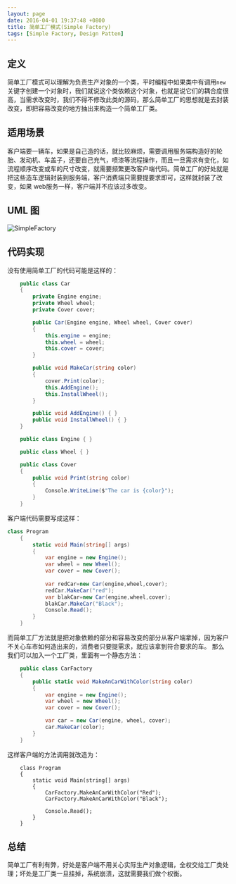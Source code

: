 ```yaml
---
layout: page
date: 2016-04-01 19:37:48 +0800 
title: 简单工厂模式(Simple Factory)
tags: [Simple Factory, Design Patten]
---
```


## 定义

简单工厂模式可以理解为负责生产对象的一个类，平时编程中如果类中有调用`new`关键字创建一个对象时，我们就说这个类依赖这个对象，也就是说它们的耦合度很高，当需求改变时，我们不得不修改此类的源码，那么简单工厂的思想就是去封装改变，即把容易改变的地方抽出来构造一个简单工厂类。

## 适用场景

客户端要一辆车，如果是自己造的话，就比较麻烦，需要调用服务端构造好的轮胎、发动机、车盖子，还要自己充气，喷漆等流程操作，而且一旦需求有变化，如流程顺序改变或车的尺寸改变，就需要频繁更改客户端代码。简单工厂的好处就是把这些造车逻辑封装到服务端，客户消费端只需要提要求即可，这样就封装了改变，如果 web服务一样，客户端并不应该过多改变。

## UML 图

![SimpleFactory](http://www.plantuml.com/plantuml/png/LKyzRy8m4DtlLzmOP8mwTwY8ebPYwDI1sRLFOE6SaNsXQgFyzzea25Zkz7plutcRnIGP-W3vvFbiakdH1fDpAvByzo2qiv6__1_X2rmFs9dqOQp4z3k26ejUl9q-pObQBgUzbsCNGqnDBWPyG5l1wlKIlOFfRZ62VkU3PqAwBj3x8r70dpf1T_522MsTe0gzUIAlyO6ynWVo2bIjKXLF-Q1QvsQFPYcZTbpAXt334y3zQxZPlDMQzGcZdlDkOFPPq9mEMs8tzE4V)

## 代码实现

没有使用简单工厂的代码可能是这样的：

```csharp
    public class Car
    {
        private Engine engine;
        private Wheel wheel;
        private Cover cover;

        public Car(Engine engine, Wheel wheel, Cover cover)
        {
            this.engine = engine;
            this.wheel = wheel;
            this.cover = cover;
        }

        public void MakeCar(string color)
        {
            cover.Print(color);
            this.AddEngine();
            this.InstallWheel();
        }

        public void AddEngine() { }
        public void InstallWheel() { }
    }

    public class Engine { }

    public class Wheel { }

    public class Cover
    {
        public void Print(string color)
        {
            Console.WriteLine($"The car is {color}");
        }
    }
```

客户端代码需要写成这样：

```csharp
class Program
    {
        static void Main(string[] args)
        {
            var engine = new Engine();
            var wheel = new Wheel();
            var cover = new Cover();
            
            var redCar=new Car(engine,wheel,cover);
            redCar.MakeCar("red");
            var blakCar=new Car(engine,wheel,cover);
            blakCar.MakeCar("Black");
            Console.Read();
        }
    }
```

而简单工厂方法就是把对象依赖的部分和容易改变的部分从客户端拿掉，因为客户不关心车市如何造出来的，消费者只要提需求，就应该拿到符合要求的车。
那么我们可以加入一个工厂类，里面有一个静态方法：

```csharp
    public class CarFactory
    {
        public static void MakeAnCarWithColor(string color)
        {
            var engine = new Engine();
            var wheel = new Wheel();
            var cover = new Cover();

            var car = new Car(engine, wheel, cover);
            car.MakeCar(color);
        }
    }
```

这样客户端的方法调用就改造为：

```harp
    class Program
    {
        static void Main(string[] args)
        {
            CarFactory.MakeAnCarWithColor("Red");
            CarFactory.MakeAnCarWithColor("Black");

            Console.Read();
        }
    }
```

## 总结

简单工厂有利有弊，好处是客户端不用关心实际生产对象逻辑，全权交给工厂类处理；坏处是工厂类一旦挂掉，系统崩溃，这就需要我们做个权衡。
